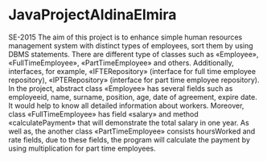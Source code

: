 # JavaProjectAldinaElmira
SE-2015
The aim of this project is to enhance simple human resources management system with distinct types of employees, sort them by using DBMS statements. There are different type of classes such as «Employee», «FullTimeEmployee», «PartTimeEmployee» and others. Additionally, interfaces, for example, «IFTERepository» (interface for full time employee repository),  «IPTERepository» (interface for part time employee repository). In the project, abstract class «Employee» has several fields such as employeeid, name, surname, position, age, date of agreement, expire date. It would help to know all detailed information about workers. Moreover, class «FullTimeEmployee» has field «salary» and method «calculatePayment» that will demonstrate the total salary in one year. As well as, the another class «PartTimeEmployee» consists hoursWorked and rate fields, due to these fields, the program will calculate the payment by using multiplication for part time employees.
